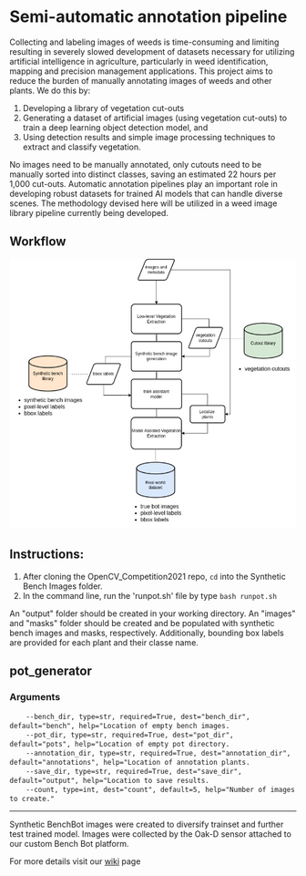 # Semi-automatic annotation pipeline

Collecting and labeling images of weeds is time-consuming and limiting resulting in severely slowed development of datasets necessary for utilizing artificial intelligence in agriculture, particularly in weed identification, mapping and precision management applications. This project aims to reduce the burden of manually annotating images of weeds and other plants. We do this by: 
1. Developing a library of vegetation cut-outs
2. Generating a dataset of artificial images (using vegetation cut-outs) to train a deep learning object detection model, and 
3. Using detection results and simple image processing techniques to extract and classify vegetation.

No images need to be manually annotated, only cutouts need to be manually sorted into distinct classes, saving an estimated 22 hours per 1,000 cut-outs. Automatic annotation pipelines play an important role in developing robust datasets for trained AI models that can handle diverse scenes. The methodology devised here will be utilized in a weed image library pipeline currently being developed.

## Workflow

![](https://github.com/precision-sustainable-ag/OpenCV_Competition2021/blob/annotation_pipeline/4_Synthetic_Bench_Images/assets/workflow_v2_simplified_small.png)

## Instructions:

1. After cloning the OpenCV_Competition2021 repo, `cd` into the Synthetic Bench Images folder. 
2. In the command line, run the 'runpot.sh' file by type `bash runpot.sh`

An "output" folder should be created in your working directory. An "images" and "masks" folder should be created and be populated with synthetic bench images and masks, respectively.
Additionally, bounding box labels are provided for each plant and their classe name.

## pot_generator

### Arguments

```
    --bench_dir, type=str, required=True, dest="bench_dir", default="bench", help="Location of empty bench images.
    --pot_dir, type=str, required=True, dest="pot_dir", default="pots", help="Location of empty pot directory.
    --annotation_dir, type=str, required=True, dest="annotation_dir", default="annotations", help="Location of annotation plants.
    --save_dir, type=str, required=True, dest="save_dir", default="output", help="Location to save results.
    --count, type=int, dest="count", default=5, help="Number of images to create."
```
---

Synthetic BenchBot images were created to diversify trainset and further test trained model. Images were collected by the Oak-D sensor attached to our custom Bench Bot platform. 

For more details visit our [wiki](https://github.com/precision-sustainable-ag/OpenCV_Competition2021/wiki/4.-Synthetic-Bench-Images) page 

